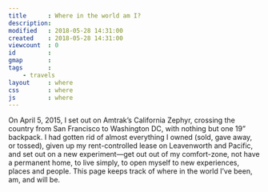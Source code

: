 ```yaml
---
title      : Where in the world am I?
description:
modified   : 2018-05-28 14:31:00
created    : 2018-05-28 14:31:00
viewcount  : 0
id         :
gmap       :
tags       :
    - travels
layout     : where
css        : where
js         : where
---
```


On April 5, 2015, I set out on Amtrak’s California Zephyr, crossing the country from San Francisco to Washington DC, with nothing but one 19” backpack. I had gotten rid of almost everything I owned (sold, gave away, or tossed), given up my rent-controlled lease on Leavenworth and Pacific, and set out on a new experiment—get out out of my comfort-zone, not have a permanent home, to live simply, to open myself to new experiences, places and people. This page keeps track of where in the world I’ve been, am, and will be.

<ul id="experiences"></ul>